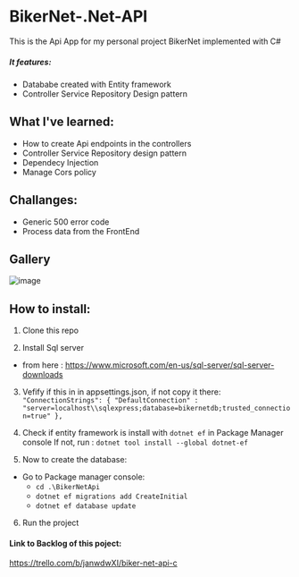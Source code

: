 # BikerNet-.Net-API
This is the Api App for my personal project BikerNet implemented with C#
##### It features:
- Datababe created with Entity framework
- Controller Service Repository Design pattern

## What I've learned:
- How to create Api endpoints in the controllers
- Controller Service Repository design pattern
- Dependecy Injection
- Manage Cors policy

## Challanges:
- Generic 500 error code
- Process data from the FrontEnd

## Gallery
![image](https://user-images.githubusercontent.com/70013669/184984657-5b8d249a-deda-41b8-aa5e-0405b2090106.png)



## How to install:
1. Clone this repo

2. Install Sql server 
  - from here : https://www.microsoft.com/en-us/sql-server/sql-server-downloads

3. Vefify if this in in appsettings.json, if not copy it there:
`"ConnectionStrings": {
    "DefaultConnection" : "server=localhost\\sqlexpress;database=bikernetdb;trusted_connection=true"
  },`

4. Check if entity framework is install with `dotnet ef` in Package Manager console
If not, run : `dotnet tool install --global dotnet-ef`

5. Now to create the database: 
  - Go to Package manager console:
    - `cd .\BikerNetApi`
    - `dotnet ef migrations add CreateInitial`
    - `dotnet ef database update`

6. Run the project


#### Link to Backlog of this poject:
https://trello.com/b/janwdwXI/biker-net-api-c


<!-- questions:  

what does everything in program do
what is to know about controllers
have sql server installed
all about DpIn
all about cors
sql server management studio optional

make sure this""ConnectionStrings": {
    "DefaultConnection" : "server=localhost\\sqlexpress;database=bikernetdb;trusted_connection=true"
  }," is in appsettings.json

  do dotnet ef in PM if not do dotnet tool install --global dotnet-ef

  now create migration:
  in PM 
  cd .\BikerNetApi
  dotnet ef migrations add CreateInitial
  dotnet ef database update
  you can now see db in sql server managment studio

-->
